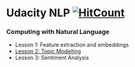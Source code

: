 # Udacity NLP [![HitCount](http://hits.dwyl.com/shuklaham/udacity_nlp.svg)](http://hits.dwyl.com/shuklaham/udacity_nlp)




### Computing with Natural Language
- Lesson 1: Feature extraction and embeddings
- [Lesson 2: Topic Modelling](https://github.com/shuklaham/udacity_nlp/tree/main/notes/2_computing_with_natural_language/3_topic_modelling)
- Lesson 3: Sentiment Analysis